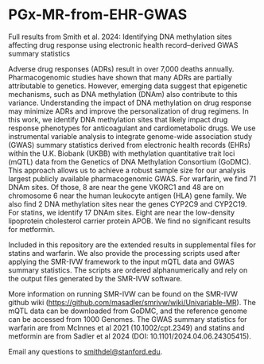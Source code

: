 # PGx-MR-from-EHR-GWAS
Full results from Smith et al. 2024: Identifying DNA methylation sites affecting drug response using electronic health record–derived GWAS summary statistics


Adverse drug responses (ADRs) result in over 7,000 deaths annually. Pharmacogenomic studies have shown that many ADRs are partially attributable to genetics. However, emerging data suggest that epigenetic mechanisms, such as DNA methylation (DNAm) also contribute to this variance. Understanding the impact of DNA methylation on drug response may minimize ADRs and improve the personalization of drug regimens. In this work, we identify DNA methylation sites that likely impact drug response phenotypes for anticoagulant and cardiometabolic drugs. We use instrumental variable analysis to integrate genome-wide association study (GWAS) summary statistics derived from electronic health records (EHRs) within the U.K. Biobank (UKBB) with methylation quantitative trait loci (mQTL) data from the Genetics of DNA Methylation Consortium (GoDMC). This approach allows us to achieve a robust sample size for our analysis largest publicly available pharmacogenomic GWAS. For warfarin, we find 71 DNAm sites. Of those, 8 are near the gene VKORC1 and 48 are on chromosome 6 near the human leukocyte antigen (HLA) gene family. We also find 2 DNA methylation sites near the genes CYP2C9 and CYP2C19. For statins, we identify 17 DNAm sites. Eight are near the low-density lipoprotein cholesterol carrier protein APOB. We find no significant results for metformin.


Included in this repository are the extended results in supplemental files for statins and warfarin. We also provide the processing scripts used after applying the SMR-IVW framework to the input mQTL data and GWAS summary statistics. The scripts are ordered alphanumerically and rely on the output files generated by the SMR-IVW software.

More information on running SMR-IVW can be found on the SMR-IVW github wiki (https://github.com/masadler/smrivw/wiki/Univariable-MR). The mQTL data can be downloaded from GoDMC, and the reference genome can be accessed from 1000 Genomes. The GWAS summary statistics for warfarin are from McInnes et al 2021 (10.1002/cpt.2349) and statins and metformin are from Sadler et al 2024 (DOI: 10.1101/2024.04.06.24305415).

Email any questions to smithdel@stanford.edu.
